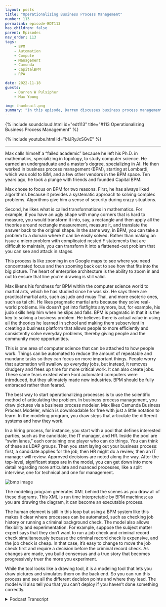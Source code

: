 ```yaml
---
layout: posts
title: "Operationalizing Business Process Management"
number: 113
permalink: episode-EDT113
has_children: false
parent: Episodes
nav_order: 113
tags:
    - BPM
    - Automation
    - Compute
    - Management
    - Camunda
    - CapitalBPM
    - RPA

date: 2022-11-18
guests:
    - Darren W Pulsipher
    - Max Young

img: thumbnail.png
summary: "In this episode, Darren discusses business process management and automation with Max Young, CEO of Capital BPM"
---
```


{% include soundcloud.html id="edt113" title="#113 Operationalizing Business Process Management" %}

{% include youtube.html id="bIJRyJxSGvE" %}

---

Max calls himself a “failed academic” because he left his Ph.D. in mathematics, specializing in topology, to study computer science. He earned an undergraduate and a master’s degree, specializing in AI. He then worked in business process management (BPM), starting at Lombardi, which was sold to IBM, and a few other vendors in the BPM space. Ten years ago, he took a plunge with friends and founded Capital BPM.

Max chose to focus on BPM for two reasons. First, he has always liked algorithms because it provides a systematic approach to solving complex problems. Algorithms give him a sense of security during crazy situations.

Second, he likes what is called transformations in mathematics. For example, if you have an ugly shape with many corners that is hard to measure, you would transform it into, say, a rectangle and then apply all the theories around rectangle measurement, measure it, and translate the answer back to the original shape. In the same way, in BPM, you can take a problem to a domain where it can be easily solved. Rather than making an issue a micro problem with complicated nested F statements that are difficult to maintain, you can transform it into a flattened-out problem that you can see and attack in stages.

This process is like zooming in on Google maps to see where you need concentrated focus and then zooming back out to see how that fits into the big picture. The heart of enterprise architecture is the ability to zoom in and out to ensure that line you’re drawing is still valid.

Max likens his fondness for BPM within the computer science world to martial arts, which he has studied since he was six. He says there are practical martial arts, such as judo and muay Thai, and more esoteric ones, such as tai chi. He likes pragmatic martial arts because they solve real-world problems. He doesn’t get into fistfights anymore, but, for example, his judo skills help him when he slips and falls. BPM is pragmatic in that it is the key to solving a business problem. He believes there is actual value in using all the theories he learned in school and making them subservient in creating a business platform that allows people to more efficiently and consistently solve everyday problems, thereby giving people and the community more opportunities.

This is one area of computer science that can be attached to how people work. Things can be automated to reduce the amount of repeatable and mundane tasks so they can focus on more important things. People worry that automation will swallow up everyday jobs, but instead, it removes drudgery and frees up time for more critical work. It can also create jobs. These same fears existed when Ford automated computers were introduced, but they ultimately made new industries. BPM should be fully embraced rather than feared.

The best way to start operationalizing processes is to use the scientific method of articulating the problem. In business process management, you draw pictures via a business process modeler. Max likes Camunda Business Process Modeler, which is downloadable for free with just a little notation to learn. In the modeling program, you draw steps that articulate the different systems and how they work.

In a hiring process, for instance, you start with a pool that defines interested parties, such as the candidate, the IT manager, and HR. Inside the pool are “swim lanes,” each containing one player who can do things. You can think of these as LDAP groups. Then you start laying out your business process: first, a candidate applies for the job, then HR might do a review, then an IT manager will review. Approved decisions are noted along the way. After the top-level, significant steps are in the model, you can get down into more detail regarding more articulate and nuanced processes, like a split interview, one for technical and one for management.

![bmp image](./bpm.png)

The modeling program generates XML behind the scenes as you draw all of these diagrams. This XML is run time interpretable by BPM machines; as you are drawing the diagram, it can become an executable process.

The human element is still in this loop but using a BPM system like this makes it clear where processes can be automated, such as checking job history or running a criminal background check. The model also allows flexibility and experimentation. For example, suppose the subject matter expert says that they don’t want to run a job check and criminal record check simultaneously because the criminal record check is expensive, and the job check is cheap. In that case, it’s easy to change to move the job check first and require a decision before the criminal record check. As changes are made, you build consensus and a true story that becomes progressively truer the more you experiment.

While the tool looks like a drawing tool, it is a modeling tool that lets you draw pictures and simulates them on the back end. So you can run this process and see all the different decision points and where they lead. The model will also tell you that you can’t deploy if you haven’t done something correctly.



<details>
<summary> Podcast Transcript </summary>

<p>﻿1</p>
<p>Hello, this is Darren</p>
<p>Pulsipher, chief solutionarchitect of public sector at Intel.</p>
<p>And welcome to Embracing</p>
<p>Digital Transformation,where we investigate effective change,leveragingpeople, process and technology.</p>
<p>On today's episode, Operationalizing</p>
<p>Business Process Automationwith CEO of Capital BPM, Max Young.</p>
<p>Max, welcome to the show.</p>
<p>Thank you, Darren.</p>
<p>Good. Good to be talking to you again.</p>
<p>So, Max, this is like the third or fourthtime we've talked.</p>
<p>I was really impressedwith some of the things that you showed meon business process managementand business process automation.</p>
<p>I really like the approachthat you guys took.</p>
<p>But before we dove into that, Max,let's hear your background a little bit.</p>
<p>Where do you come from?</p>
<p>What led you to where you're at today?</p>
<p>Sure. Sure.</p>
<p>So I am a failed academic.</p>
<p>I was studying for my Ph.D.in mathematics, specializingin topology in the mid-nineties,and I looked at mytalents, which were meager,and I looked at the job.</p>
<p>Pull for mathematiciansversus computer sciences.</p>
<p>And I walked across the street at Ohio</p>
<p>State, and I got into computer sciencespecifically and finishingan undergraduateand a masters specializing in AI.</p>
<p>And then I just startedworking in the computer field.</p>
<p>I got the bug early on.</p>
<p>I published a couple of books</p>
<p>I actually helped with.</p>
<p>Part of the Java line was the digital 1.4</p>
<p>Value Expressions Engine.</p>
<p>I had a small, small part to do with that.</p>
<p>And then, you know, I found myselfa small company called Lombardi,which was run business process managementthat was sold to IBM.</p>
<p>I bumped around to a coupleof other vendors that workin the same</p>
<p>BPM process orchestration space.</p>
<p>About ten years ago I took the plunge andwith some friends we formed Capital IPA.</p>
<p>Oh, that's awesome.</p>
<p>I what what a great story.</p>
<p>Right.</p>
<p>Mathematician found your wayto the computer science realm like myself.</p>
<p>I started in E, actually. Okay.</p>
<p>And I said, wow,</p>
<p>I'm really good at this programing stuff.</p>
<p>Let me go learn how to do it right.</p>
<p>And I had some great teachersin computer scienceand I ended up switchingliterally the last year of college.</p>
<p>I switched from double lead to see usand finished my senior degree.</p>
<p>And yeah, that was crazy that I did that.</p>
<p>What was I thinking?</p>
<p>You know, you doubleguys were the only onesthat I was intimidated by academically.</p>
<p>Like, I always felt like, you know,like a chief nerd being a mathematician.</p>
<p>And then, you know,you guys walked in the room,and you guys could do all the math.</p>
<p>We could do,but you could also do the engineering.</p>
<p>And it was very intimate. Well.</p>
<p>I have to tell you, I come from a company.</p>
<p>Intel has a lot of doubles.</p>
<p>They're not the best they're not the bestsoftware engineers in the world.</p>
<p>Right.</p>
<p>Because and I learned that I'ma total software guy.</p>
<p>I'm not in fact, even in double E, I said</p>
<p>I don't want to be like everyone else.</p>
<p>So I took the power option.</p>
<p>What was he thinking?</p>
<p>Because I'm not a great mathematician.</p>
<p>I'm horrible at math.</p>
<p>But I there was something</p>
<p>I could really architect software.</p>
<p>Really? Well, yeah.</p>
<p>And, and look at it tops downand it got me throughsome of my classes, my programing skillsbecause the teacher was like,you really are horribleat the test and things,but this program you wrote that explains,you know, a field theory on on powerlines, that's incredible.</p>
<p>I'm like, oh, thanks.</p>
<p>Yeah.</p>
<p>So we'll let you pass this class.</p>
<p>That's kind ofwhat my my college career was like.</p>
<p>So very nice.</p>
<p>I know exactly what you're talking about,but that's let's let's talk about whybusiness process management.</p>
<p>I mean, this isthis is kind of in that real weirdrealm of computer sciencewhere, oh, it's not algorithms, it's,you know,but it's so important and so useful.</p>
<p>But why did you choose that route?</p>
<p>So there are two reasons.</p>
<p>One is I've always liked algorithms.</p>
<p>I've always liked systematic approachesto solving complex problems.</p>
<p>It's the same reason I got intomartial arts.</p>
<p>You know, there is a way to do this thing.</p>
<p>There's a way to throw a good punch.</p>
<p>There's athere's a way to protect your ribswhen you're,you know, when you're boxing, whatever.</p>
<p>I like algorithms.</p>
<p>They give me a sense of security and also,frankly, a sense of daring.</p>
<p>I can get into crazy situationsand trust the algorithm.</p>
<p>The other thing I really like aboutbusiness process management in particularis that it reminds me a lotof what we calltransformations in mathematics.</p>
<p>So let's say you have this shapethat's like really ugly, right?</p>
<p>And you're trying to measure it and youcan't because it's got all these corners.</p>
<p>What you would do in mathematicsand mathematics is you wouldtransform this to a different spacewhere it's like a beautiful rectangle.</p>
<p>And then you applyall the theories around measurementsof rectangles, and you measure that.</p>
<p>You take the answer and then you translatethe answer back right?</p>
<p>So you take your problem to a domainwhere it can be solved easily.</p>
<p>You get the value out of thatand you bring it back.</p>
<p>And that's what I really likeabout business process management.</p>
<p>I can take all these things around.</p>
<p>Well, this system has got to talkto this other system,except when this event goes off.</p>
<p>And here's the escalation that we do,unless there's an eruption.</p>
<p>And then sometimeswe have a business rulethat we have to apply,and this is how we talkto this other thing.</p>
<p>And rather than making thatlike a micro problem, supercomplicated, nested, if statementsthat are difficult to maintain,it becomes thisbeautiful, sort of flattened out problem.</p>
<p>The you can see and attack in stagesyou know like zooming in on Google Mapslike here'swhere we need concentrated focusand then you zoom back out and see howthat fits into the big picture.</p>
<p>I really like what you said therebecause I found that myself.</p>
<p>You do need a top level pictureof everything so you can see how thingsrelate to each other in proximity,just like in the map, right?</p>
<p>You can see a map of the United Statesto really understandwhere the California where I liveis it with relationship to other things?</p>
<p>I need to blow it outin order to get a feel for, hey,how long is itgoing to take me to drive to Oregon?</p>
<p>Exactly right.</p>
<p>I can see thatsame thing with business process.</p>
<p>I love</p>
<p>I love that analogy. That's a great one.</p>
<p>Yeah. That ability.</p>
<p>I think that's somethingthat you and I have in common.</p>
<p>You know, as soon as we started talking,</p>
<p>I felt like we were from the same tribebecause that ability to be ableto zoom out and zoom inand make sure that the lineyou're drawing is still true.</p>
<p>That's theheart of, I think, enterprisearchitecture,right?</p>
<p>I think that's really critical.</p>
<p>And finally, I will say this.</p>
<p>The thing that I really like aboutokay, so minor tangent here,</p>
<p>I'm really in a martial arts.</p>
<p>I've been doing it.</p>
<p>I'm 51 now. I've been doing martial arts.</p>
<p>I was like six.</p>
<p>Oh, wow.</p>
<p>And within the realm of martial artsand I've got multiple ones.</p>
<p>I've been beat up by a lot of people.</p>
<p>But within the realm of martial arts,they're like these martial arts thatare considered practical, like your judo,your boxing, your Muay Thai.</p>
<p>And then you've got onesthat are a little bit more esoteric,like your Thai cheeseand your Aquino's and whatnot.</p>
<p>Now, the thing that I likeabout the pragmatic martial artsis that they solve real worldproblems, right?</p>
<p>They they have an effectivenessthat is germane to the art itself.</p>
<p>So, you know, I'm at my fiftiesand I don't get into fistfights anymore,but I slip and fallall the time and my judo saves me.</p>
<p>Right.</p>
<p>There's a pragmaticthere's a pragmatic aspect to it.</p>
<p>In the same way Ilike business process managementbecause it is fun.</p>
<p>It is key to solving a business problem.</p>
<p>We're taking all these theoriesand all these things that you and</p>
<p>I learned through school and grad schooland on the job.</p>
<p>But we're making them subservientto creating a business platform.</p>
<p>That means that peopleget to keep their jobs and get bonusesand buy Christmas kids for their kids.</p>
<p>And I love being a part of that.</p>
<p>Without without, you know,writing a love letter to capitalism.</p>
<p>I feel that there is a true valuethat I provide to my communityby making it easier and more consistentfor people to solve common problems.</p>
<p>Therefore, giving them the opportunityto go solve uncommonand interesting and exciting problems.</p>
<p>So this is I like how you said that,becauseit's not always the casewith computer sciencethat we can really attachto the way people work.</p>
<p>Right. Right.</p>
<p>And this is kind of that human computerinteraction part.</p>
<p>A lot of times we're actually creatingmore work for for people with this.</p>
<p>You're kind of turning it around.</p>
<p>How do people work? Yeah.</p>
<p>And how can we automatethe things that they dothat arethat are repeatable and mundane, right?</p>
<p>So that we can make theirtheir work easierand so they can focus moreon more important things.</p>
<p>I really like that.</p>
<p>And that's another thingthat I am really excited about.</p>
<p>People talk about the threat of automationto mundane jobs,and that is a valid that is a validcritique.</p>
<p>Automation is going to swallow upa lot of mundane jobs.</p>
<p>Yeah, but look what the. Jobsit creates. Though.</p>
<p>That's yeah, you're you read my mindbecause what it really doesis it removes drudgery of open email,you know, copy,</p>
<p>I don't know this field number 27from Excel put it into the services,then push the buttonand wait 3 minutes to removes thatand it allows peopleto step back and solve next generationproblems, real problems that were hidingbehind the money problems.</p>
<p>But you never got to them because you wereopening Excel and waiting 3 minutes.</p>
<p>Right, exactly.</p>
<p>And it I mean, this revolutionthat we're seeing onon information automation and things, it'sthe same thingthat went through with Fordwhen he automated automaking.</p>
<p>Right.</p>
<p>It's the same thing that we sawwhen computers were first introducedin the sixties and seventies.</p>
<p>Yeah, right.</p>
<p>Oh, no.</p>
<p>What are all those people going to do?</p>
<p>It is truewe don't have typing pools anymore,right?</p>
<p>Yeah.</p>
<p>I can't even imagine because I grew up on</p>
<p>I grew up with email and.</p>
<p>Oh, yes, this world I can't even imagine.</p>
<p>How would you communicatebefore you'd call on the phone?</p>
<p>You'd some memosso someone would take something up.</p>
<p>So, so much wasted time.</p>
<p>But there were a lot of peoplesupporting that.</p>
<p>But if you look,those people are now in powered in morepowerful and morecontributing positionsthan they were before.</p>
<p>Yeah. So yeah.</p>
<p>And it's createdwhole new whole new industries around it.</p>
<p>So I think we have to embrace it.</p>
<p>Absolutely.</p>
<p>So let's let's talk about embracinghow do I operationalize this?</p>
<p>Because there are so many tools out thereon business process automationor robot process or robotic processautomation.</p>
<p>RPA Yeah.</p>
<p>Yeah.</p>
<p>How, how do I really make this happennow where</p>
<p>I can actually use iteffectively and repeatedly?</p>
<p>So what was the first step?</p>
<p>So great that man, I, I really,</p>
<p>I love the wayyou approach things because your firstquestions are pragmatic. Sowhat I would say is thatthe best way,so it comes back to the scientific method.</p>
<p>The best thing to dois to articulate out your problemand the way that we do that.</p>
<p>In my world, in the business processmanagement world,is we draw little pictures.</p>
<p>So can I share my screenand show you something?</p>
<p>Absolutely.</p>
<p>So there is a free tool like thiscalled it's called the Commander</p>
<p>BPM and Modeler.</p>
<p>You can download it for free.</p>
<p>There's a company out therecalled Commander.</p>
<p>They, you know, they make this modeler.</p>
<p>There are other companiesthat do this as well.</p>
<p>I like is</p>
<p>I think it's a pretty good one. It'sit's pretty clear.</p>
<p>And there's just a little bit of notationthat you have to learn.</p>
<p>And it is this you're basicallygoing to be drawing stepsthat articulate outwhat the different systems areand how they work.</p>
<p>So just a little bit of vocabulary.</p>
<p>This will literally this one part of it,it'll be over in about 2 seconds.</p>
<p>So we have this concept of a pooland a pool kind of definesall of the interested partiesin a process.</p>
<p>So if this was like a hiring process,we would have like a candidateand we'd have the i.t managerand we have h.r.</p>
<p>So the larger thing that you seeand hear outside is called the pool.</p>
<p>The inner ones are called swimlanes. Right?</p>
<p>So let's saywe're doing like a hiring process.</p>
<p>We have a candidate in the swim lineand then we have like h.r.</p>
<p>And you can think of theseas sort of elderly groups, right?</p>
<p>People who are in a rolethat are allowed to do somethingand then you might have like 90 manager.</p>
<p>So now youstart laying out your business process.</p>
<p>What's the first thing that happens?</p>
<p>Well and candidate might applyand you have excuse me.</p>
<p>My my spelling is atrocious.</p>
<p>Apply for a job.</p>
<p>And then, you know, from thereit goes to a next step, which is H.R..</p>
<p>H.R. might do a review.</p>
<p>There's a there's a nameyou can register how you do this stuff.</p>
<p>You know, you have like a active verband a noun, but you might say somethinglike review applicationand then you might have like a decision.</p>
<p>These little diamonds represent decision.</p>
<p>So if you know, if it's approved,it goes back up.</p>
<p>You go to say the i.t.</p>
<p>Manager who might do an interviewand if it's not approved,it goes back to the job applicantsto answer more questions.</p>
<p>Right.</p>
<p>So here's like the first generationof this question.</p>
<p>How do we hirepeople? Well, it's like this.</p>
<p>Okay, nowhow do we make this more nuanced,more articulate?</p>
<p>Well, maybe the interview process has,you know, like a split, and it's and,you know, this interview is actually likea technical interview.</p>
<p>And then there's like a managementinterview, and each one of thosehas an opportunity to be approved.</p>
<p>And then if it is approved, we go on.</p>
<p>And if it's not approved, we progressand we push it.</p>
<p>And I like what you said here.</p>
<p>You start with the very top level. Yeah.</p>
<p>And say what are the major stepsinto hiring person.</p>
<p>That's right.</p>
<p>Right.</p>
<p>And start there and then you can startgetting down into more detailafter you do that.</p>
<p>And a tool like this letsyou do this pretty quick, it looks like.</p>
<p>That's right.</p>
<p>So you start sort of articulatingwhat this is and this is not newto anyone like you and me,any any architect, any business analyst.</p>
<p>What's interesting about thisis that when you draw these diagrams,it actuallybehind the scenes is generated X amountand this example is runtimeinterpretable by BPM engines.</p>
<p>So what that means is that as I'm drawingthis diagram,this can actually becomean executable processright?</p>
<p>So as I'm writing this down, I'm saying,oh, wow, this is a special kind of task.</p>
<p>It's a human task.</p>
<p>So you can see it'sgot a human component here.</p>
<p>And, you know, maybe this one is as well.</p>
<p>And then when we do a review, applicants,maybe now we start to say,well, you know, we review the applicantand maybe we have an h.r.</p>
<p>Person that does the review,but they talkto, you know, like a background checksystem, right?</p>
<p>So check for job history, right?</p>
<p>Or a criminal record.</p>
<p>Right? Right. Yeah.</p>
<p>So that's a that's a great one.</p>
<p>So you would say and that's partof the natural evolution of these things,you would say, well, yeah, let'scheck for job history and also let's checkfor like criminal record, right?</p>
<p>So so far you haven't takeneven if this is automated,you still haven't taken humanout of the loop yet, which is good.</p>
<p>Right? Right.</p>
<p>So this is this is augmenting the workthat a human is doing is what I'm seeing.</p>
<p>Right.</p>
<p>But even as I'm doing this,what's interesting is you could say, boy,you know, the time of people is expensiveand the time of machines is cheap.</p>
<p>Why don't we do thiscriminal background check first, right?</p>
<p>And then if that passes,then we bring it to the person and review.</p>
<p>Because if you don't pass the criminalbackground check, maybe we don't let you.</p>
<p>You didn't get time from our guy, right?</p>
<p>Right.</p>
<p>So what you're really doing here isyou are using this mechanismto describe your problem.</p>
<p>And in the definite,like most things in life,when you start thinking about it outloud, you end up discovering solutions,right?</p>
<p>Yeah.</p>
<p>And that's where things startto get kind of interesting.</p>
<p>You're like, okay,well now I understand that</p>
<p>I'm probably going to need an integrationwith, you know, some backend system that'sgoing to check for their job historyand check for their criminal history.</p>
<p>So you as, say, the businessanalyst or the, you know,the enterprise architect will say,you know, call up one of your solutionarchitect friends and you'll say, hey,how long would it takeus to figure this out?</p>
<p>You know, finding a systemthat we can afford that can do thissort of background check right?</p>
<p>So I'm starting to hackthis problem togetherand and I get a little obsessivewith my lines crossing.</p>
<p>So I'm trying to make surethat doesn't happen.</p>
<p>This is almost like a fidgettoy for me at this point,but you can see how I am lookingfor opportunities to do automation, right?</p>
<p>So here I am.</p>
<p>And I can easily see this in this diagram,you know, using a BPM tool like this,it will, it willscreen, hey, this is an automated checkthat I could do.</p>
<p>There's a servicethat lets you do this sort of thing.</p>
<p>Exactly.</p>
<p>And this is actually the other part of itthat's really powerful for, again,people like you and I,because we need to be subservientto the needs of the business.</p>
<p>So the first thing that I'll do withthis is I will run this by my semiand my subject matter expert and I'll say,</p>
<p>Hey, am I hearing this right?</p>
<p>Is this what we do?</p>
<p>And you know, he'll say, Well, you know,it's kind of what we do,but it turns out that we don't wantto do these things in parallelbecause, say, a criminal backgroundcheck is really expensive,but a job history search is really cheap.</p>
<p>So what we really want to do is we want todo these maybe sequentially, right?</p>
<p>So we do the first one and if it passes,then we do the second one.</p>
<p>And I'm not sayingthat's necessarily the case, but what I.</p>
<p>Say, it's easyfor you to make that change.</p>
<p>That's right.</p>
<p>And in making that change,</p>
<p>I am building consensus.</p>
<p>I am building rapport.</p>
<p>I am building a true storyabout what's happening.</p>
<p>Right. Like again,like the scientific process.</p>
<p>It becomes progressively more truethe more the you experiment with it.</p>
<p>Yeah.</p>
<p>So now I start to tell this storyand as I'm telling this story,like, okay, well this, you know,this makes a little bit of senseso I can come in here and, you know,</p>
<p>I can put likelogic into this, like thisand say for the sake of argumentthat I want to build this and deploy itso I can actually take this thingand say, well, you know, here's a processand here's like another one.</p>
<p>And literally, within a matter of minutes,</p>
<p>I can have this deployed and working.</p>
<p>So we can see what happens when you goone way or you go the other way.</p>
<p>So you're telling you withif I use a modeling tooland it's not a drawing tool,</p>
<p>I want to make sure people understandthat.</p>
<p>That's right.</p>
<p>This is a modeling tool.</p>
<p>So it does let you draw pretty pictures,but it also simulates on the back end.</p>
<p>So I can actually run this workflowor this process and seeall of the different decision pointsand where they lead to.</p>
<p>So I can check my.</p>
<p>That's exactly. Right. My model.</p>
<p>That's exactly right.</p>
<p>And this is where this becomesreally sort of powerfulbecause I can build this.</p>
<p>I think I screwed upsome of my logic here,but I can build this, I can deploy it,</p>
<p>I can see it,execute.</p>
<p>And it's actually what it's actually doingis it's yelling at me and it's saying,hey, I can't actually deploy thisbecause you didn't do it.</p>
<p>The right way.</p>
<p>And what?</p>
<p>It's yelling at me, right?</p>
<p>So yeah, it's helping you, right?</p>
<p>It's yeah, it's actually catching me.</p>
<p>So it's saying, hey,you told me you were going to dosome kind of integration here,but you didn't.</p>
<p>So I'm not going to let youdeploy this, right?</p>
<p>So now I can build this.</p>
<p>And that was a successful deployment.</p>
<p>That's cool.</p>
<p>Max To finish listening to my interviewwith Max Young.</p>
<p>On Business Process Automation,check out our next episode.</p>
<p>Thank you for listeningto Embracing Digital Transformation today.</p>
<p>If you enjoyed our podcast,give it five stars on your favoritepodcasting site or YouTube channel.</p>
<p>You can find out more informationabout embracing digital transformationand embracingdigital.org until next time.</p>
<p>Go out and do something wonderful.</p>

</details>
